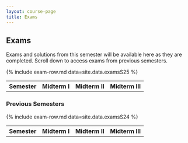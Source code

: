 ```yaml
---
layout: course-page
title: Exams
---
```


## Exams

Exams and solutions from this semester will be available here as they are completed. Scroll down to access exams from previous semesters.

<div class="x-scroll">
<table class="asst-table">
<tr><th>Semester</th><th>Midterm I</th><th>Midterm II</th><th>Midterm III</th></tr>
	{% include exam-row.md data=site.data.examsS25 %}
	</table>
</div>

### Previous Semesters

<div class="x-scroll">
<table class="asst-table">
<tr><th>Semester</th><th>Midterm I</th><th>Midterm II</th><th>Midterm III</th></tr>
	{% include exam-row.md data=site.data.examsS24 %}
</table>
</div>

